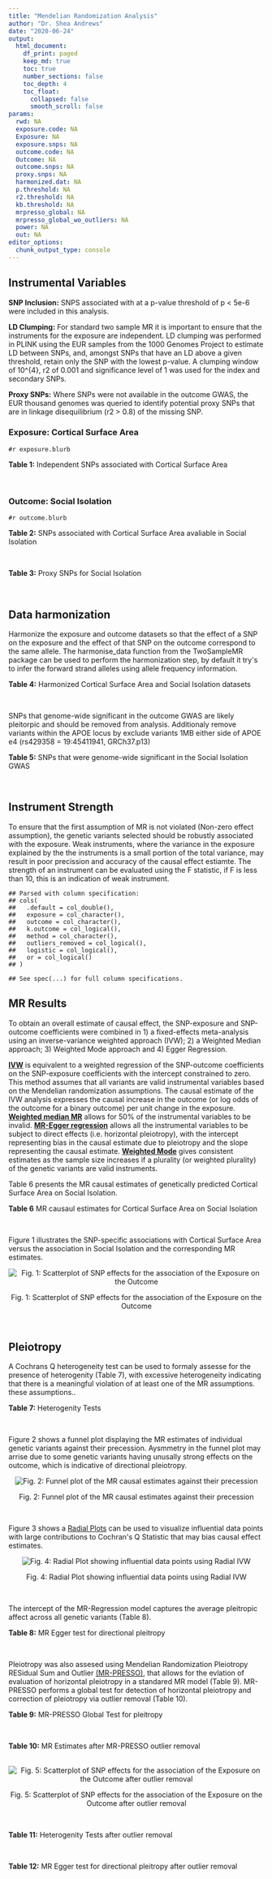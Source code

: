 ```yaml
---
title: "Mendelian Randomization Analysis"
author: "Dr. Shea Andrews"
date: "2020-06-24"
output:
  html_document:
    df_print: paged
    keep_md: true
    toc: true
    number_sections: false
    toc_depth: 4
    toc_float:
      collapsed: false
      smooth_scroll: false
params:
  rwd: NA
  exposure.code: NA
  Exposure: NA
  exposure.snps: NA
  outcome.code: NA
  Outcome: NA
  outcome.snps: NA
  proxy.snps: NA
  harmonized.dat: NA
  p.threshold: NA
  r2.threshold: NA
  kb.threshold: NA
  mrpresso_global: NA
  mrpresso_global_wo_outliers: NA
  power: NA
  out: NA
editor_options:
  chunk_output_type: console
---
```







## Instrumental Variables
**SNP Inclusion:** SNPS associated with at a p-value threshold of p < 5e-6 were included in this analysis.
<br>

**LD Clumping:** For standard two sample MR it is important to ensure that the instruments for the exposure are independent. LD clumping was performed in PLINK using the EUR samples from the 1000 Genomes Project to estimate LD between SNPs, and, amongst SNPs that have an LD above a given threshold, retain only the SNP with the lowest p-value. A clumping window of 10^{4}, r2 of 0.001 and significance level of 1 was used for the index and secondary SNPs.
<br>

**Proxy SNPs:** Where SNPs were not available in the outcome GWAS, the EUR thousand genomes was queried to identify potential proxy SNPs that are in linkage disequilibrium (r2 > 0.8) of the missing SNP.
<br>

### Exposure: Cortical Surface Area
`#r exposure.blurb`
<br>

**Table 1:** Independent SNPs associated with Cortical Surface Area
<div data-pagedtable="false">
  <script data-pagedtable-source type="application/json">
{"columns":[{"label":["SNP"],"name":[1],"type":["chr"],"align":["left"]},{"label":["CHROM"],"name":[2],"type":["dbl"],"align":["right"]},{"label":["POS"],"name":[3],"type":["dbl"],"align":["right"]},{"label":["REF"],"name":[4],"type":["chr"],"align":["left"]},{"label":["ALT"],"name":[5],"type":["chr"],"align":["left"]},{"label":["AF"],"name":[6],"type":["dbl"],"align":["right"]},{"label":["BETA"],"name":[7],"type":["dbl"],"align":["right"]},{"label":["SE"],"name":[8],"type":["dbl"],"align":["right"]},{"label":["Z"],"name":[9],"type":["dbl"],"align":["right"]},{"label":["P"],"name":[10],"type":["dbl"],"align":["right"]},{"label":["N"],"name":[11],"type":["dbl"],"align":["right"]},{"label":["TRAIT"],"name":[12],"type":["chr"],"align":["left"]}],"data":[{"1":"rs2490556","2":"1","3":"2021284","4":"T","5":"A","6":"0.3155","7":"583.9623","8":"122.1531","9":"4.780577","10":"1.748e-06","11":"32068","12":"Cortical_Surface_Area"},{"1":"rs4846200","2":"1","3":"9752648","4":"C","5":"T","6":"0.4191","7":"628.7473","8":"124.9738","9":"5.031033","10":"4.878e-07","11":"32068","12":"Cortical_Surface_Area"},{"1":"rs499688","2":"1","3":"61396649","4":"T","5":"C","6":"0.3482","7":"-583.8940","8":"123.5536","9":"-4.725840","10":"2.292e-06","11":"31582","12":"Cortical_Surface_Area"},{"1":"rs6673449","2":"1","3":"160043698","4":"A","5":"G","6":"0.5681","7":"-552.9050","8":"110.5323","9":"-5.002200","10":"5.668e-07","11":"32176","12":"Cortical_Surface_Area"},{"1":"rs12137969","2":"1","3":"242289357","4":"G","5":"A","6":"0.2412","7":"-585.5512","8":"128.0273","9":"-4.573643","10":"4.793e-06","11":"32176","12":"Cortical_Surface_Area"},{"1":"rs10927043","2":"1","3":"243762208","4":"C","5":"T","6":"0.1826","7":"719.0735","8":"141.2684","9":"5.090123","10":"3.578e-07","11":"32176","12":"Cortical_Surface_Area"},{"1":"rs57415181","2":"2","3":"48707841","4":"G","5":"C","6":"0.1447","7":"-834.6022","8":"159.4070","9":"-5.235668","10":"1.644e-07","11":"32176","12":"Cortical_Surface_Area"},{"1":"rs10496091","2":"2","3":"61482261","4":"G","5":"A","6":"0.2777","7":"-642.6331","8":"121.0228","9":"-5.310017","10":"1.096e-07","11":"32176","12":"Cortical_Surface_Area"},{"1":"rs12630663","2":"3","3":"28007315","4":"T","5":"C","6":"0.4117","7":"632.8110","8":"111.2125","9":"5.690110","10":"1.270e-08","11":"32176","12":"Cortical_Surface_Area"},{"1":"rs34464850","2":"3","3":"141721762","4":"G","5":"C","6":"0.1534","7":"1233.1854","8":"152.7201","9":"8.074807","10":"6.758e-16","11":"31984","12":"Cortical_Surface_Area"},{"1":"rs11938781","2":"4","3":"17924734","4":"T","5":"C","6":"0.1648","7":"-719.1710","8":"150.5519","9":"-4.776900","10":"1.780e-06","11":"32176","12":"Cortical_Surface_Area"},{"1":"rs10029872","2":"4","3":"40350763","4":"T","5":"C","6":"0.5251","7":"508.7590","8":"109.6122","9":"4.641440","10":"3.460e-06","11":"32176","12":"Cortical_Surface_Area"},{"1":"rs2301718","2":"4","3":"106009763","4":"G","5":"A","6":"0.2269","7":"737.2212","8":"132.3556","9":"5.570004","10":"2.547e-08","11":"32176","12":"Cortical_Surface_Area"},{"1":"rs386424","2":"5","3":"81092787","4":"T","5":"G","6":"0.3008","7":"656.5430","8":"120.0422","9":"5.469270","10":"4.519e-08","11":"32176","12":"Cortical_Surface_Area"},{"1":"rs7715167","2":"5","3":"170778824","4":"T","5":"C","6":"0.6143","7":"662.7540","8":"119.1375","9":"5.562930","10":"2.653e-08","11":"32068","12":"Cortical_Surface_Area"},{"1":"rs2802295","2":"6","3":"108926496","4":"A","5":"G","6":"0.6207","7":"714.5850","8":"112.9897","9":"6.324340","10":"2.543e-10","11":"32176","12":"Cortical_Surface_Area"},{"1":"rs11759026","2":"6","3":"126792095","4":"A","5":"G","6":"0.2376","7":"1301.5200","8":"134.6156","9":"9.668420","10":"4.106e-22","11":"31907","12":"Cortical_Surface_Area"},{"1":"rs139849708","2":"6","3":"127369230","4":"T","5":"C","6":"0.0297","7":"-2237.8300","8":"422.1224","9":"-5.301370","10":"1.149e-07","11":"22951","12":"Cortical_Surface_Area"},{"1":"rs6463758","2":"7","3":"8117636","4":"A","5":"G","6":"0.5382","7":"560.9860","8":"112.3815","9":"4.991800","10":"5.982e-07","11":"32176","12":"Cortical_Surface_Area"},{"1":"rs149352678","2":"7","3":"54920906","4":"C","5":"T","6":"0.0991","7":"967.7266","8":"191.5244","9":"5.052759","10":"4.355e-07","11":"32176","12":"Cortical_Surface_Area"},{"1":"rs42035","2":"7","3":"92239531","4":"A","5":"G","6":"0.2454","7":"-610.3230","8":"127.8222","9":"-4.774780","10":"1.799e-06","11":"32176","12":"Cortical_Surface_Area"},{"1":"rs41563","2":"7","3":"104852654","4":"G","5":"A","6":"0.3385","7":"586.6639","8":"116.3776","9":"5.041038","10":"4.630e-07","11":"32176","12":"Cortical_Surface_Area"},{"1":"rs10251751","2":"7","3":"156021770","4":"C","5":"T","6":"0.6639","7":"538.0782","8":"116.0343","9":"4.637234","10":"3.531e-06","11":"32176","12":"Cortical_Surface_Area"},{"1":"rs76650567","2":"8","3":"78242034","4":"C","5":"T","6":"0.0870","7":"-902.8657","8":"194.8981","9":"-4.632501","10":"3.613e-06","11":"32176","12":"Cortical_Surface_Area"},{"1":"rs66702753","2":"9","3":"103010947","4":"A","5":"C","6":"0.2493","7":"-593.2390","8":"128.8921","9":"-4.602600","10":"4.172e-06","11":"32176","12":"Cortical_Surface_Area"},{"1":"rs10817864","2":"9","3":"118968579","4":"C","5":"T","6":"0.5739","7":"531.0956","8":"111.2505","9":"4.773872","10":"1.807e-06","11":"32176","12":"Cortical_Surface_Area"},{"1":"rs12357321","2":"10","3":"21790476","4":"G","5":"A","6":"0.3206","7":"-698.7452","8":"119.6461","9":"-5.840100","10":"5.217e-09","11":"32176","12":"Cortical_Surface_Area"},{"1":"rs1628768","2":"10","3":"105012994","4":"T","5":"C","6":"0.2386","7":"972.9780","8":"132.0048","9":"7.370780","10":"1.696e-13","11":"32176","12":"Cortical_Surface_Area"},{"1":"rs17543864","2":"11","3":"92556100","4":"G","5":"A","6":"0.3264","7":"-623.9150","8":"116.9886","9":"-5.333126","10":"9.654e-08","11":"32176","12":"Cortical_Surface_Area"},{"1":"rs3217901","2":"12","3":"4405389","4":"A","5":"G","6":"0.4221","7":"593.5960","8":"114.7165","9":"5.174460","10":"2.286e-07","11":"32176","12":"Cortical_Surface_Area"},{"1":"rs2066827","2":"12","3":"12871099","4":"T","5":"G","6":"0.2333","7":"-862.4130","8":"159.9581","9":"-5.391500","10":"6.987e-08","11":"24138","12":"Cortical_Surface_Area"},{"1":"rs7975351","2":"12","3":"53902190","4":"G","5":"A","6":"0.4740","7":"611.0487","8":"113.5536","9":"5.381148","10":"7.401e-08","11":"31319","12":"Cortical_Surface_Area"},{"1":"rs10876864","2":"12","3":"56401085","4":"G","5":"A","6":"0.5774","7":"-628.5901","8":"112.6859","9":"-5.578250","10":"2.430e-08","11":"31319","12":"Cortical_Surface_Area"},{"1":"rs10878349","2":"12","3":"66327632","4":"A","5":"G","6":"0.5100","7":"-1039.9900","8":"110.4866","9":"-9.412850","10":"4.829e-21","11":"32176","12":"Cortical_Surface_Area"},{"1":"rs35227403","2":"12","3":"68216239","4":"T","5":"A","6":"0.0588","7":"-1271.7821","8":"253.6458","9":"-5.014008","10":"5.331e-07","11":"32176","12":"Cortical_Surface_Area"},{"1":"rs111855983","2":"12","3":"80052550","4":"T","5":"C","6":"0.1319","7":"-818.6420","8":"177.5492","9":"-4.610790","10":"4.011e-06","11":"28185","12":"Cortical_Surface_Area"},{"1":"rs2195243","2":"12","3":"102922986","4":"G","5":"C","6":"0.2196","7":"-769.2254","8":"142.2462","9":"-5.407704","10":"6.384e-08","11":"29708","12":"Cortical_Surface_Area"},{"1":"rs34011931","2":"13","3":"111077516","4":"A","5":"G","6":"0.3280","7":"538.2090","8":"117.7182","9":"4.572010","10":"4.831e-06","11":"32176","12":"Cortical_Surface_Area"},{"1":"rs6572878","2":"14","3":"23435333","4":"T","5":"C","6":"0.3997","7":"-574.9920","8":"113.9565","9":"-5.045710","10":"4.518e-07","11":"31790","12":"Cortical_Surface_Area"},{"1":"rs76801057","2":"14","3":"99728448","4":"C","5":"T","6":"0.0263","7":"2036.7834","8":"429.5486","9":"4.741683","10":"2.119e-06","11":"23846","12":"Cortical_Surface_Area"},{"1":"rs4265798","2":"16","3":"70636616","4":"T","5":"A","6":"0.9332","7":"-1221.0588","8":"263.6357","9":"-4.631614","10":"3.628e-06","11":"30025","12":"Cortical_Surface_Area"},{"1":"rs7207463","2":"17","3":"16004259","4":"A","5":"G","6":"0.5620","7":"-519.7640","8":"110.5676","9":"-4.700870","10":"2.591e-06","11":"32176","12":"Cortical_Surface_Area"},{"1":"rs6505216","2":"17","3":"29206421","4":"G","5":"T","6":"0.2375","7":"652.8106","8":"142.8638","9":"4.569461","10":"4.890e-06","11":"31430","12":"Cortical_Surface_Area"},{"1":"rs79600142","2":"17","3":"43897722","4":"T","5":"C","6":"0.2198","7":"-1696.8300","8":"143.2730","9":"-11.843300","10":"2.331e-32","11":"29435","12":"Cortical_Surface_Area"},{"1":"rs12452834","2":"17","3":"47111739","4":"C","5":"T","6":"0.3329","7":"-626.4308","8":"123.5899","9":"-5.068625","10":"4.007e-07","11":"30867","12":"Cortical_Surface_Area"},{"1":"rs1791513","2":"18","3":"22135429","4":"A","5":"G","6":"0.5263","7":"-502.3000","8":"109.5062","9":"-4.586950","10":"4.498e-06","11":"32176","12":"Cortical_Surface_Area"},{"1":"rs743038","2":"22","3":"50884075","4":"C","5":"T","6":"0.5560","7":"-532.1045","8":"115.3983","9":"-4.611025","10":"4.007e-06","11":"31216","12":"Cortical_Surface_Area"}],"options":{"columns":{"min":{},"max":[10]},"rows":{"min":[10],"max":[10]},"pages":{}}}
  </script>
</div>
<br>

### Outcome: Social Isolation
`#r outcome.blurb`
<br>

**Table 2:** SNPs associated with Cortical Surface Area avaliable in Social Isolation
<div data-pagedtable="false">
  <script data-pagedtable-source type="application/json">
{"columns":[{"label":["SNP"],"name":[1],"type":["chr"],"align":["left"]},{"label":["CHROM"],"name":[2],"type":["dbl"],"align":["right"]},{"label":["POS"],"name":[3],"type":["dbl"],"align":["right"]},{"label":["REF"],"name":[4],"type":["chr"],"align":["left"]},{"label":["ALT"],"name":[5],"type":["chr"],"align":["left"]},{"label":["AF"],"name":[6],"type":["dbl"],"align":["right"]},{"label":["BETA"],"name":[7],"type":["dbl"],"align":["right"]},{"label":["SE"],"name":[8],"type":["dbl"],"align":["right"]},{"label":["Z"],"name":[9],"type":["dbl"],"align":["right"]},{"label":["P"],"name":[10],"type":["dbl"],"align":["right"]},{"label":["N"],"name":[11],"type":["dbl"],"align":["right"]},{"label":["TRAIT"],"name":[12],"type":["chr"],"align":["left"]}],"data":[{"1":"rs2490556","2":"1","3":"2021284","4":"T","5":"A","6":"0.301369","7":"0.00221362","8":"0.00223217","9":"0.9916910","10":"0.32134848","11":"452302","12":"Social_Isolation"},{"1":"rs4846200","2":"1","3":"9752648","4":"C","5":"T","6":"0.418125","7":"-0.00024479","8":"0.00207650","9":"-0.1178840","10":"0.90615981","11":"452302","12":"Social_Isolation"},{"1":"rs499688","2":"1","3":"61396649","4":"T","5":"C","6":"0.343153","7":"-0.00018702","8":"0.00215737","9":"-0.0866876","10":"0.93091986","11":"452302","12":"Social_Isolation"},{"1":"rs6673449","2":"1","3":"160043698","4":"A","5":"G","6":"0.569500","7":"0.00390821","8":"0.00206855","9":"1.8893400","10":"0.05884596","11":"452302","12":"Social_Isolation"},{"1":"rs12137969","2":"1","3":"242289357","4":"G","5":"A","6":"0.230666","7":"0.00161348","8":"0.00243137","9":"0.6636100","10":"0.50693970","11":"452302","12":"Social_Isolation"},{"1":"rs10927043","2":"1","3":"243762208","4":"C","5":"T","6":"0.183127","7":"-0.01114540","8":"0.00264818","9":"-4.2087100","10":"0.00002568","11":"452302","12":"Social_Isolation"},{"1":"rs57415181","2":"2","3":"48707841","4":"G","5":"C","6":"0.150108","7":"-0.00330177","8":"0.00286759","9":"-1.1514100","10":"0.24956319","11":"452302","12":"Social_Isolation"},{"1":"rs10496091","2":"2","3":"61482261","4":"G","5":"A","6":"0.281745","7":"0.00280895","8":"0.00227684","9":"1.2337000","10":"0.21731381","11":"452302","12":"Social_Isolation"},{"1":"rs12630663","2":"3","3":"28007315","4":"T","5":"C","6":"0.413107","7":"0.00075741","8":"0.00208013","9":"0.3641180","10":"0.71577025","11":"452302","12":"Social_Isolation"},{"1":"rs34464850","2":"3","3":"141721762","4":"G","5":"C","6":"0.151134","7":"-0.00206525","8":"0.00285956","9":"-0.7222250","10":"0.47015634","11":"452302","12":"Social_Isolation"},{"1":"rs11938781","2":"4","3":"17924734","4":"T","5":"C","6":"0.163473","7":"0.00376502","8":"0.00276973","9":"1.3593500","10":"0.17403730","11":"452302","12":"Social_Isolation"},{"1":"rs10029872","2":"4","3":"40350763","4":"T","5":"C","6":"0.516707","7":"-0.00432246","8":"0.00204962","9":"-2.1089100","10":"0.03495216","11":"452302","12":"Social_Isolation"},{"1":"rs2301718","2":"4","3":"106009763","4":"G","5":"A","6":"0.210320","7":"0.00404480","8":"0.00251324","9":"1.6094000","10":"0.10752976","11":"452302","12":"Social_Isolation"},{"1":"rs386424","2":"5","3":"81092787","4":"T","5":"G","6":"0.287580","7":"0.00107816","8":"0.00226284","9":"0.4764620","10":"0.63374520","11":"452302","12":"Social_Isolation"},{"1":"rs7715167","2":"5","3":"170778824","4":"T","5":"C","6":"0.610430","7":"-0.00375893","8":"0.00210034","9":"-1.7896800","10":"0.07350559","11":"452302","12":"Social_Isolation"},{"1":"rs2802295","2":"6","3":"108926496","4":"A","5":"G","6":"0.627093","7":"0.00079744","8":"0.00211804","9":"0.3765010","10":"0.70654428","11":"452302","12":"Social_Isolation"},{"1":"rs11759026","2":"6","3":"126792095","4":"A","5":"G","6":"0.227214","7":"-0.00268333","8":"0.00244429","9":"-1.0977900","10":"0.27229410","11":"452302","12":"Social_Isolation"},{"1":"rs139849708","2":"6","3":"127369230","4":"T","5":"C","6":"0.029316","7":"-0.00606797","8":"0.00607168","9":"-0.9993890","10":"0.31760635","11":"452302","12":"Social_Isolation"},{"1":"rs6463758","2":"7","3":"8117636","4":"A","5":"G","6":"0.555236","7":"-0.00074486","8":"0.00206109","9":"-0.3613910","10":"0.71780711","11":"452302","12":"Social_Isolation"},{"1":"rs149352678","2":"7","3":"54920906","4":"C","5":"T","6":"0.093733","7":"-0.01380590","8":"0.00351420","9":"-3.9286100","10":"0.00008544","11":"452302","12":"Social_Isolation"},{"1":"rs42035","2":"7","3":"92239531","4":"A","5":"G","6":"0.244536","7":"0.00254228","8":"0.00238299","9":"1.0668500","10":"0.28604166","11":"452302","12":"Social_Isolation"},{"1":"rs41563","2":"7","3":"104852654","4":"G","5":"A","6":"0.349941","7":"0.00273243","8":"0.00214747","9":"1.2724000","10":"0.20323179","11":"452302","12":"Social_Isolation"},{"1":"rs10251751","2":"7","3":"156021770","4":"C","5":"T","6":"0.667314","7":"0.00126975","8":"0.00217379","9":"0.5841160","10":"0.55914251","11":"452302","12":"Social_Isolation"},{"1":"rs76650567","2":"8","3":"78242034","4":"C","5":"T","6":"0.080759","7":"-0.00086932","8":"0.00375915","9":"-0.2312530","10":"0.81711796","11":"452302","12":"Social_Isolation"},{"1":"rs66702753","2":"9","3":"103010947","4":"A","5":"C","6":"0.256874","7":"-0.00077664","8":"0.00234428","9":"-0.3312930","10":"0.74042339","11":"452302","12":"Social_Isolation"},{"1":"rs10817864","2":"9","3":"118968579","4":"C","5":"T","6":"0.580876","7":"0.00116890","8":"0.00207581","9":"0.5631070","10":"0.57336228","11":"452302","12":"Social_Isolation"},{"1":"rs12357321","2":"10","3":"21790476","4":"G","5":"A","6":"0.312244","7":"-0.00095456","8":"0.00221022","9":"-0.4318840","10":"0.66582594","11":"452302","12":"Social_Isolation"},{"1":"rs1628768","2":"10","3":"105012994","4":"T","5":"C","6":"0.234923","7":"-0.00236899","8":"0.00241593","9":"-0.9805710","10":"0.32680451","11":"452302","12":"Social_Isolation"},{"1":"rs17543864","2":"11","3":"92556100","4":"G","5":"A","6":"0.323407","7":"-0.00092850","8":"0.00218959","9":"-0.4240520","10":"0.67152758","11":"452302","12":"Social_Isolation"},{"1":"rs3217901","2":"12","3":"4405389","4":"A","5":"G","6":"0.432251","7":"-0.00261720","8":"0.00206754","9":"-1.2658500","10":"0.20556659","11":"452302","12":"Social_Isolation"},{"1":"rs2066827","2":"12","3":"12871099","4":"T","5":"G","6":"0.231952","7":"0.00264760","8":"0.00242665","9":"1.0910500","10":"0.27525053","11":"452302","12":"Social_Isolation"},{"1":"rs7975351","2":"12","3":"53902190","4":"G","5":"A","6":"0.476672","7":"0.00018530","8":"0.00205071","9":"0.0903588","10":"0.92800208","11":"452302","12":"Social_Isolation"},{"1":"rs10876864","2":"12","3":"56401085","4":"G","5":"A","6":"0.574327","7":"0.00585500","8":"0.00207149","9":"2.8264700","10":"0.00470642","11":"452302","12":"Social_Isolation"},{"1":"rs10878349","2":"12","3":"66327632","4":"A","5":"G","6":"0.510477","7":"0.00518373","8":"0.00204892","9":"2.5299800","10":"0.01140702","11":"452302","12":"Social_Isolation"},{"1":"rs35227403","2":"12","3":"68216239","4":"T","5":"A","6":"0.060176","7":"0.01036810","8":"0.00430691","9":"2.4073100","10":"0.01607057","11":"452302","12":"Social_Isolation"},{"1":"rs111855983","2":"12","3":"80052550","4":"T","5":"C","6":"0.128978","7":"-0.00562728","8":"0.00305582","9":"-1.8415000","10":"0.06554880","11":"452302","12":"Social_Isolation"},{"1":"rs2195243","2":"12","3":"102922986","4":"G","5":"C","6":"0.222476","7":"0.00153068","8":"0.00246265","9":"0.6215580","10":"0.53423253","11":"452302","12":"Social_Isolation"},{"1":"rs34011931","2":"13","3":"111077516","4":"A","5":"G","6":"0.326978","7":"-0.00092711","8":"0.00218337","9":"-0.4246230","10":"0.67111182","11":"452302","12":"Social_Isolation"},{"1":"rs6572878","2":"NA","3":"NA","4":"NA","5":"NA","6":"NA","7":"NA","8":"NA","9":"NA","10":"NA","11":"NA","12":"NA"},{"1":"rs76801057","2":"14","3":"99728448","4":"C","5":"T","6":"0.027996","7":"-0.00142893","8":"0.00620895","9":"-0.2301410","10":"0.81798230","11":"452302","12":"Social_Isolation"},{"1":"rs4265798","2":"16","3":"70636616","4":"T","5":"A","6":"0.936798","7":"-0.00467488","8":"0.00420931","9":"-1.1106100","10":"0.26673830","11":"452302","12":"Social_Isolation"},{"1":"rs7207463","2":"17","3":"16004259","4":"A","5":"G","6":"0.559545","7":"0.00020492","8":"0.00206316","9":"0.0993237","10":"0.92088124","11":"452302","12":"Social_Isolation"},{"1":"rs6505216","2":"NA","3":"NA","4":"NA","5":"NA","6":"NA","7":"NA","8":"NA","9":"NA","10":"NA","11":"NA","12":"NA"},{"1":"rs79600142","2":"17","3":"43897722","4":"T","5":"C","6":"0.224501","7":"0.01041410","8":"0.00245471","9":"4.2424900","10":"0.00002211","11":"452302","12":"Social_Isolation"},{"1":"rs12452834","2":"NA","3":"NA","4":"NA","5":"NA","6":"NA","7":"NA","8":"NA","9":"NA","10":"NA","11":"NA","12":"NA"},{"1":"rs1791513","2":"18","3":"22135429","4":"A","5":"G","6":"0.530941","7":"-0.00005353","8":"0.00205241","9":"-0.0260822","10":"0.97919178","11":"452302","12":"Social_Isolation"},{"1":"rs743038","2":"22","3":"50884075","4":"C","5":"T","6":"0.555755","7":"0.00110638","8":"0.00206133","9":"0.5367310","10":"0.59145311","11":"452302","12":"Social_Isolation"}],"options":{"columns":{"min":{},"max":[10]},"rows":{"min":[10],"max":[10]},"pages":{}}}
  </script>
</div>
<br>

**Table 3:** Proxy SNPs for Social Isolation
<div data-pagedtable="false">
  <script data-pagedtable-source type="application/json">
{"columns":[{"label":["target_snp"],"name":[1],"type":["chr"],"align":["left"]},{"label":["proxy_snp"],"name":[2],"type":["chr"],"align":["left"]},{"label":["ld.r2"],"name":[3],"type":["dbl"],"align":["right"]},{"label":["Dprime"],"name":[4],"type":["dbl"],"align":["right"]},{"label":["PHASE"],"name":[5],"type":["chr"],"align":["left"]},{"label":["X12"],"name":[6],"type":["lgl"],"align":["right"]},{"label":["CHROM"],"name":[7],"type":["dbl"],"align":["right"]},{"label":["POS"],"name":[8],"type":["dbl"],"align":["right"]},{"label":["REF.proxy"],"name":[9],"type":["lgl"],"align":["right"]},{"label":["ALT.proxy"],"name":[10],"type":["chr"],"align":["left"]},{"label":["AF"],"name":[11],"type":["dbl"],"align":["right"]},{"label":["BETA"],"name":[12],"type":["dbl"],"align":["right"]},{"label":["SE"],"name":[13],"type":["dbl"],"align":["right"]},{"label":["Z"],"name":[14],"type":["dbl"],"align":["right"]},{"label":["P"],"name":[15],"type":["dbl"],"align":["right"]},{"label":["N"],"name":[16],"type":["dbl"],"align":["right"]},{"label":["TRAIT"],"name":[17],"type":["chr"],"align":["left"]},{"label":["ref"],"name":[18],"type":["chr"],"align":["left"]},{"label":["ref.proxy"],"name":[19],"type":["chr"],"align":["left"]},{"label":["alt"],"name":[20],"type":["lgl"],"align":["right"]},{"label":["alt.proxy"],"name":[21],"type":["lgl"],"align":["right"]},{"label":["ALT"],"name":[22],"type":["chr"],"align":["left"]},{"label":["REF"],"name":[23],"type":["lgl"],"align":["right"]},{"label":["proxy.outcome"],"name":[24],"type":["lgl"],"align":["right"]}],"data":[{"1":"rs6572878","2":"rs10146424","3":"0.987642","4":"1","5":"CG/TT","6":"NA","7":"14","8":"23438980","9":"TRUE","10":"G","11":"0.3997","12":"0.00224398","13":"0.00209098","14":"1.07317","15":"0.2831936","16":"452302","17":"Social_Isolation","18":"C","19":"G","20":"TRUE","21":"TRUE","22":"C","23":"TRUE","24":"TRUE"},{"1":"rs6505216","2":"NA","3":"NA","4":"NA","5":"NA","6":"NA","7":"NA","8":"NA","9":"NA","10":"NA","11":"NA","12":"NA","13":"NA","14":"NA","15":"NA","16":"NA","17":"NA","18":"NA","19":"NA","20":"NA","21":"NA","22":"NA","23":"NA","24":"NA"},{"1":"rs12452834","2":"NA","3":"NA","4":"NA","5":"NA","6":"NA","7":"NA","8":"NA","9":"NA","10":"NA","11":"NA","12":"NA","13":"NA","14":"NA","15":"NA","16":"NA","17":"NA","18":"NA","19":"NA","20":"NA","21":"NA","22":"NA","23":"NA","24":"NA"}],"options":{"columns":{"min":{},"max":[10]},"rows":{"min":[10],"max":[10]},"pages":{}}}
  </script>
</div>
<br>

## Data harmonization
Harmonize the exposure and outcome datasets so that the effect of a SNP on the exposure and the effect of that SNP on the outcome correspond to the same allele. The harmonise_data function from the TwoSampleMR package can be used to perform the harmonization step, by default it try's to infer the forward strand alleles using allele frequency information.
<br>

**Table 4:** Harmonized Cortical Surface Area and Social Isolation datasets
<div data-pagedtable="false">
  <script data-pagedtable-source type="application/json">
{"columns":[{"label":["SNP"],"name":[1],"type":["chr"],"align":["left"]},{"label":["effect_allele.exposure"],"name":[2],"type":["chr"],"align":["left"]},{"label":["other_allele.exposure"],"name":[3],"type":["chr"],"align":["left"]},{"label":["effect_allele.outcome"],"name":[4],"type":["chr"],"align":["left"]},{"label":["other_allele.outcome"],"name":[5],"type":["chr"],"align":["left"]},{"label":["beta.exposure"],"name":[6],"type":["dbl"],"align":["right"]},{"label":["beta.outcome"],"name":[7],"type":["dbl"],"align":["right"]},{"label":["eaf.exposure"],"name":[8],"type":["dbl"],"align":["right"]},{"label":["eaf.outcome"],"name":[9],"type":["dbl"],"align":["right"]},{"label":["remove"],"name":[10],"type":["lgl"],"align":["right"]},{"label":["palindromic"],"name":[11],"type":["lgl"],"align":["right"]},{"label":["ambiguous"],"name":[12],"type":["lgl"],"align":["right"]},{"label":["id.outcome"],"name":[13],"type":["chr"],"align":["left"]},{"label":["chr.outcome"],"name":[14],"type":["dbl"],"align":["right"]},{"label":["pos.outcome"],"name":[15],"type":["dbl"],"align":["right"]},{"label":["se.outcome"],"name":[16],"type":["dbl"],"align":["right"]},{"label":["z.outcome"],"name":[17],"type":["dbl"],"align":["right"]},{"label":["pval.outcome"],"name":[18],"type":["dbl"],"align":["right"]},{"label":["samplesize.outcome"],"name":[19],"type":["dbl"],"align":["right"]},{"label":["outcome"],"name":[20],"type":["chr"],"align":["left"]},{"label":["mr_keep.outcome"],"name":[21],"type":["lgl"],"align":["right"]},{"label":["pval_origin.outcome"],"name":[22],"type":["chr"],"align":["left"]},{"label":["proxy.outcome"],"name":[23],"type":["lgl"],"align":["right"]},{"label":["target_snp.outcome"],"name":[24],"type":["chr"],"align":["left"]},{"label":["proxy_snp.outcome"],"name":[25],"type":["chr"],"align":["left"]},{"label":["target_a1.outcome"],"name":[26],"type":["chr"],"align":["left"]},{"label":["target_a2.outcome"],"name":[27],"type":["lgl"],"align":["right"]},{"label":["proxy_a1.outcome"],"name":[28],"type":["chr"],"align":["left"]},{"label":["proxy_a2.outcome"],"name":[29],"type":["lgl"],"align":["right"]},{"label":["chr.exposure"],"name":[30],"type":["dbl"],"align":["right"]},{"label":["pos.exposure"],"name":[31],"type":["dbl"],"align":["right"]},{"label":["se.exposure"],"name":[32],"type":["dbl"],"align":["right"]},{"label":["z.exposure"],"name":[33],"type":["dbl"],"align":["right"]},{"label":["pval.exposure"],"name":[34],"type":["dbl"],"align":["right"]},{"label":["samplesize.exposure"],"name":[35],"type":["dbl"],"align":["right"]},{"label":["exposure"],"name":[36],"type":["chr"],"align":["left"]},{"label":["mr_keep.exposure"],"name":[37],"type":["lgl"],"align":["right"]},{"label":["pval_origin.exposure"],"name":[38],"type":["chr"],"align":["left"]},{"label":["id.exposure"],"name":[39],"type":["chr"],"align":["left"]},{"label":["action"],"name":[40],"type":["dbl"],"align":["right"]},{"label":["mr_keep"],"name":[41],"type":["lgl"],"align":["right"]},{"label":["pleitropy_keep"],"name":[42],"type":["lgl"],"align":["right"]},{"label":["pt"],"name":[43],"type":["dbl"],"align":["right"]},{"label":["mrpresso_RSSobs"],"name":[44],"type":["dbl"],"align":["right"]},{"label":["mrpresso_pval"],"name":[45],"type":["chr"],"align":["left"]},{"label":["mrpresso_keep"],"name":[46],"type":["lgl"],"align":["right"]}],"data":[{"1":"rs10029872","2":"C","3":"T","4":"C","5":"T","6":"508.7590","7":"-0.00432246","8":"0.5251","9":"0.516707","10":"FALSE","11":"FALSE","12":"FALSE","13":"T86GeV","14":"4","15":"40350763","16":"0.00204962","17":"-2.1089100","18":"0.03495216","19":"452302","20":"Day2018sociso","21":"TRUE","22":"reported","23":"NA","24":"NA","25":"NA","26":"NA","27":"NA","28":"NA","29":"NA","30":"4","31":"40350763","32":"109.6122","33":"4.641440","34":"3.460e-06","35":"32176","36":"Grasby2020surfarea","37":"TRUE","38":"reported","39":"qSwAtR","40":"2","41":"TRUE","42":"TRUE","43":"5e-06","44":"1.059581e-05","45":"1","46":"TRUE"},{"1":"rs10251751","2":"T","3":"C","4":"T","5":"C","6":"538.0782","7":"0.00126975","8":"0.6639","9":"0.667314","10":"FALSE","11":"FALSE","12":"FALSE","13":"T86GeV","14":"7","15":"156021770","16":"0.00217379","17":"0.5841160","18":"0.55914251","19":"452302","20":"Day2018sociso","21":"TRUE","22":"reported","23":"NA","24":"NA","25":"NA","26":"NA","27":"NA","28":"NA","29":"NA","30":"7","31":"156021770","32":"116.0343","33":"4.637234","34":"3.531e-06","35":"32176","36":"Grasby2020surfarea","37":"TRUE","38":"reported","39":"qSwAtR","40":"2","41":"TRUE","42":"TRUE","43":"5e-06","44":"6.139658e-06","45":"1","46":"TRUE"},{"1":"rs10496091","2":"A","3":"G","4":"A","5":"G","6":"-642.6331","7":"0.00280895","8":"0.2777","9":"0.281745","10":"FALSE","11":"FALSE","12":"FALSE","13":"T86GeV","14":"2","15":"61482261","16":"0.00227684","17":"1.2337000","18":"0.21731381","19":"452302","20":"Day2018sociso","21":"TRUE","22":"reported","23":"NA","24":"NA","25":"NA","26":"NA","27":"NA","28":"NA","29":"NA","30":"2","31":"61482261","32":"121.0228","33":"-5.310017","34":"1.096e-07","35":"32176","36":"Grasby2020surfarea","37":"TRUE","38":"reported","39":"qSwAtR","40":"2","41":"TRUE","42":"TRUE","43":"5e-06","44":"2.046065e-06","45":"1","46":"TRUE"},{"1":"rs10817864","2":"T","3":"C","4":"T","5":"C","6":"531.0956","7":"0.00116890","8":"0.5739","9":"0.580876","10":"FALSE","11":"FALSE","12":"FALSE","13":"T86GeV","14":"9","15":"118968579","16":"0.00207581","17":"0.5631070","18":"0.57336228","19":"452302","20":"Day2018sociso","21":"TRUE","22":"reported","23":"NA","24":"NA","25":"NA","26":"NA","27":"NA","28":"NA","29":"NA","30":"9","31":"118968579","32":"111.2505","33":"4.773872","34":"1.807e-06","35":"32176","36":"Grasby2020surfarea","37":"TRUE","38":"reported","39":"qSwAtR","40":"2","41":"TRUE","42":"TRUE","43":"5e-06","44":"5.580690e-06","45":"1","46":"TRUE"},{"1":"rs10876864","2":"A","3":"G","4":"A","5":"G","6":"-628.5901","7":"0.00585500","8":"0.5774","9":"0.574327","10":"FALSE","11":"FALSE","12":"FALSE","13":"T86GeV","14":"12","15":"56401085","16":"0.00207149","17":"2.8264700","18":"0.00470642","19":"452302","20":"Day2018sociso","21":"TRUE","22":"reported","23":"NA","24":"NA","25":"NA","26":"NA","27":"NA","28":"NA","29":"NA","30":"12","31":"56401085","32":"112.6859","33":"-5.578250","34":"2.430e-08","35":"31319","36":"Grasby2020surfarea","37":"TRUE","38":"reported","39":"qSwAtR","40":"2","41":"TRUE","42":"TRUE","43":"5e-06","44":"2.092159e-05","45":"1","46":"TRUE"},{"1":"rs10878349","2":"G","3":"A","4":"G","5":"A","6":"-1039.9900","7":"0.00518373","8":"0.5100","9":"0.510477","10":"FALSE","11":"FALSE","12":"FALSE","13":"T86GeV","14":"12","15":"66327632","16":"0.00204892","17":"2.5299800","18":"0.01140702","19":"452302","20":"Day2018sociso","21":"TRUE","22":"reported","23":"NA","24":"NA","25":"NA","26":"NA","27":"NA","28":"NA","29":"NA","30":"12","31":"66327632","32":"110.4866","33":"-9.412850","34":"4.829e-21","35":"32176","36":"Grasby2020surfarea","37":"TRUE","38":"reported","39":"qSwAtR","40":"2","41":"TRUE","42":"TRUE","43":"5e-06","44":"9.521748e-06","45":"1","46":"TRUE"},{"1":"rs10927043","2":"T","3":"C","4":"T","5":"C","6":"719.0735","7":"-0.01114540","8":"0.1826","9":"0.183127","10":"FALSE","11":"FALSE","12":"FALSE","13":"T86GeV","14":"1","15":"243762208","16":"0.00264818","17":"-4.2087100","18":"0.00002568","19":"452302","20":"Day2018sociso","21":"TRUE","22":"reported","23":"NA","24":"NA","25":"NA","26":"NA","27":"NA","28":"NA","29":"NA","30":"1","31":"243762208","32":"141.2684","33":"5.090123","34":"3.578e-07","35":"32176","36":"Grasby2020surfarea","37":"TRUE","38":"reported","39":"qSwAtR","40":"2","41":"TRUE","42":"TRUE","43":"5e-06","44":"9.469884e-05","45":"<0.009","46":"FALSE"},{"1":"rs111855983","2":"C","3":"T","4":"C","5":"T","6":"-818.6420","7":"-0.00562728","8":"0.1319","9":"0.128978","10":"FALSE","11":"FALSE","12":"FALSE","13":"T86GeV","14":"12","15":"80052550","16":"0.00305582","17":"-1.8415000","18":"0.06554880","19":"452302","20":"Day2018sociso","21":"TRUE","22":"reported","23":"NA","24":"NA","25":"NA","26":"NA","27":"NA","28":"NA","29":"NA","30":"12","31":"80052550","32":"177.5492","33":"-4.610790","34":"4.011e-06","35":"28185","36":"Grasby2020surfarea","37":"TRUE","38":"reported","39":"qSwAtR","40":"2","41":"TRUE","42":"TRUE","43":"5e-06","44":"5.674143e-05","45":"0.693","46":"TRUE"},{"1":"rs11759026","2":"G","3":"A","4":"G","5":"A","6":"1301.5200","7":"-0.00268333","8":"0.2376","9":"0.227214","10":"FALSE","11":"FALSE","12":"FALSE","13":"T86GeV","14":"6","15":"126792095","16":"0.00244429","17":"-1.0977900","18":"0.27229410","19":"452302","20":"Day2018sociso","21":"TRUE","22":"reported","23":"NA","24":"NA","25":"NA","26":"NA","27":"NA","28":"NA","29":"NA","30":"6","31":"126792095","32":"134.6156","33":"9.668420","34":"4.106e-22","35":"31907","36":"Grasby2020surfarea","37":"TRUE","38":"reported","39":"qSwAtR","40":"2","41":"TRUE","42":"TRUE","43":"5e-06","44":"2.866916e-08","45":"1","46":"TRUE"},{"1":"rs11938781","2":"C","3":"T","4":"C","5":"T","6":"-719.1710","7":"0.00376502","8":"0.1648","9":"0.163473","10":"FALSE","11":"FALSE","12":"FALSE","13":"T86GeV","14":"4","15":"17924734","16":"0.00276973","17":"1.3593500","18":"0.17403730","19":"452302","20":"Day2018sociso","21":"TRUE","22":"reported","23":"NA","24":"NA","25":"NA","26":"NA","27":"NA","28":"NA","29":"NA","30":"4","31":"17924734","32":"150.5519","33":"-4.776900","34":"1.780e-06","35":"32176","36":"Grasby2020surfarea","37":"TRUE","38":"reported","39":"qSwAtR","40":"2","41":"TRUE","42":"TRUE","43":"5e-06","44":"4.960511e-06","45":"1","46":"TRUE"},{"1":"rs12137969","2":"A","3":"G","4":"A","5":"G","6":"-585.5512","7":"0.00161348","8":"0.2412","9":"0.230666","10":"FALSE","11":"FALSE","12":"FALSE","13":"T86GeV","14":"1","15":"242289357","16":"0.00243137","17":"0.6636100","18":"0.50693970","19":"452302","20":"Day2018sociso","21":"TRUE","22":"reported","23":"NA","24":"NA","25":"NA","26":"NA","27":"NA","28":"NA","29":"NA","30":"1","31":"242289357","32":"128.0273","33":"-4.573643","34":"4.793e-06","35":"32176","36":"Grasby2020surfarea","37":"TRUE","38":"reported","39":"qSwAtR","40":"2","41":"TRUE","42":"TRUE","43":"5e-06","44":"1.149634e-07","45":"1","46":"TRUE"},{"1":"rs12357321","2":"A","3":"G","4":"A","5":"G","6":"-698.7452","7":"-0.00095456","8":"0.3206","9":"0.312244","10":"FALSE","11":"FALSE","12":"FALSE","13":"T86GeV","14":"10","15":"21790476","16":"0.00221022","17":"-0.4318840","18":"0.66582594","19":"452302","20":"Day2018sociso","21":"TRUE","22":"reported","23":"NA","24":"NA","25":"NA","26":"NA","27":"NA","28":"NA","29":"NA","30":"10","31":"21790476","32":"119.6461","33":"-5.840100","34":"5.217e-09","35":"32176","36":"Grasby2020surfarea","37":"TRUE","38":"reported","39":"qSwAtR","40":"2","41":"TRUE","42":"TRUE","43":"5e-06","44":"6.429377e-06","45":"1","46":"TRUE"},{"1":"rs12630663","2":"C","3":"T","4":"C","5":"T","6":"632.8110","7":"0.00075741","8":"0.4117","9":"0.413107","10":"FALSE","11":"FALSE","12":"FALSE","13":"T86GeV","14":"3","15":"28007315","16":"0.00208013","17":"0.3641180","18":"0.71577025","19":"452302","20":"Day2018sociso","21":"TRUE","22":"reported","23":"NA","24":"NA","25":"NA","26":"NA","27":"NA","28":"NA","29":"NA","30":"3","31":"28007315","32":"111.2125","33":"5.690110","34":"1.270e-08","35":"32176","36":"Grasby2020surfarea","37":"TRUE","38":"reported","39":"qSwAtR","40":"2","41":"TRUE","42":"TRUE","43":"5e-06","44":"4.766819e-06","45":"1","46":"TRUE"},{"1":"rs139849708","2":"C","3":"T","4":"C","5":"T","6":"-2237.8300","7":"-0.00606797","8":"0.0297","9":"0.029316","10":"FALSE","11":"FALSE","12":"FALSE","13":"T86GeV","14":"6","15":"127369230","16":"0.00607168","17":"-0.9993890","18":"0.31760635","19":"452302","20":"Day2018sociso","21":"TRUE","22":"reported","23":"NA","24":"NA","25":"NA","26":"NA","27":"NA","28":"NA","29":"NA","30":"6","31":"127369230","32":"422.1224","33":"-5.301370","34":"1.149e-07","35":"22951","36":"Grasby2020surfarea","37":"TRUE","38":"reported","39":"qSwAtR","40":"2","41":"TRUE","42":"TRUE","43":"5e-06","44":"1.274348e-04","45":"1","46":"TRUE"},{"1":"rs149352678","2":"T","3":"C","4":"T","5":"C","6":"967.7266","7":"-0.01380590","8":"0.0991","9":"0.093733","10":"FALSE","11":"FALSE","12":"FALSE","13":"T86GeV","14":"7","15":"54920906","16":"0.00351420","17":"-3.9286100","18":"0.00008544","19":"452302","20":"Day2018sociso","21":"TRUE","22":"reported","23":"NA","24":"NA","25":"NA","26":"NA","27":"NA","28":"NA","29":"NA","30":"7","31":"54920906","32":"191.5244","33":"5.052759","34":"4.355e-07","35":"32176","36":"Grasby2020surfarea","37":"TRUE","38":"reported","39":"qSwAtR","40":"2","41":"TRUE","42":"TRUE","43":"5e-06","44":"1.413461e-04","45":"0.018","46":"FALSE"},{"1":"rs1628768","2":"C","3":"T","4":"C","5":"T","6":"972.9780","7":"-0.00236899","8":"0.2386","9":"0.234923","10":"FALSE","11":"FALSE","12":"FALSE","13":"T86GeV","14":"10","15":"105012994","16":"0.00241593","17":"-0.9805710","18":"0.32680451","19":"452302","20":"Day2018sociso","21":"TRUE","22":"reported","23":"NA","24":"NA","25":"NA","26":"NA","27":"NA","28":"NA","29":"NA","30":"10","31":"105012994","32":"132.0048","33":"7.370780","34":"1.696e-13","35":"32176","36":"Grasby2020surfarea","37":"TRUE","38":"reported","39":"qSwAtR","40":"2","41":"TRUE","42":"TRUE","43":"5e-06","44":"6.410381e-08","45":"1","46":"TRUE"},{"1":"rs17543864","2":"A","3":"G","4":"A","5":"G","6":"-623.9150","7":"-0.00092850","8":"0.3264","9":"0.323407","10":"FALSE","11":"FALSE","12":"FALSE","13":"T86GeV","14":"11","15":"92556100","16":"0.00218959","17":"-0.4240520","18":"0.67152758","19":"452302","20":"Day2018sociso","21":"TRUE","22":"reported","23":"NA","24":"NA","25":"NA","26":"NA","27":"NA","28":"NA","29":"NA","30":"11","31":"92556100","32":"116.9886","33":"-5.333126","34":"9.654e-08","35":"32176","36":"Grasby2020surfarea","37":"TRUE","38":"reported","39":"qSwAtR","40":"2","41":"TRUE","42":"TRUE","43":"5e-06","44":"5.439171e-06","45":"1","46":"TRUE"},{"1":"rs1791513","2":"G","3":"A","4":"G","5":"A","6":"-502.3000","7":"-0.00005353","8":"0.5263","9":"0.530941","10":"FALSE","11":"FALSE","12":"FALSE","13":"T86GeV","14":"18","15":"22135429","16":"0.00205241","17":"-0.0260822","18":"0.97919178","19":"452302","20":"Day2018sociso","21":"TRUE","22":"reported","23":"NA","24":"NA","25":"NA","26":"NA","27":"NA","28":"NA","29":"NA","30":"18","31":"22135429","32":"109.5062","33":"-4.586950","34":"4.498e-06","35":"32176","36":"Grasby2020surfarea","37":"TRUE","38":"reported","39":"qSwAtR","40":"2","41":"TRUE","42":"TRUE","43":"5e-06","44":"1.358691e-06","45":"1","46":"TRUE"},{"1":"rs2066827","2":"G","3":"T","4":"G","5":"T","6":"-862.4130","7":"0.00264760","8":"0.2333","9":"0.231952","10":"FALSE","11":"FALSE","12":"FALSE","13":"T86GeV","14":"12","15":"12871099","16":"0.00242665","17":"1.0910500","18":"0.27525053","19":"452302","20":"Day2018sociso","21":"TRUE","22":"reported","23":"NA","24":"NA","25":"NA","26":"NA","27":"NA","28":"NA","29":"NA","30":"12","31":"12871099","32":"159.9581","33":"-5.391500","34":"6.987e-08","35":"24138","36":"Grasby2020surfarea","37":"TRUE","38":"reported","39":"qSwAtR","40":"2","41":"TRUE","42":"TRUE","43":"5e-06","44":"6.176618e-07","45":"1","46":"TRUE"},{"1":"rs2195243","2":"C","3":"G","4":"C","5":"G","6":"-769.2254","7":"0.00153068","8":"0.2196","9":"0.222476","10":"FALSE","11":"TRUE","12":"FALSE","13":"T86GeV","14":"12","15":"102922986","16":"0.00246265","17":"0.6215580","18":"0.53423253","19":"452302","20":"Day2018sociso","21":"TRUE","22":"reported","23":"NA","24":"NA","25":"NA","26":"NA","27":"NA","28":"NA","29":"NA","30":"12","31":"102922986","32":"142.2462","33":"-5.407704","34":"6.384e-08","35":"29708","36":"Grasby2020surfarea","37":"TRUE","38":"reported","39":"qSwAtR","40":"2","41":"TRUE","42":"TRUE","43":"5e-06","44":"2.321185e-08","45":"1","46":"TRUE"},{"1":"rs2301718","2":"A","3":"G","4":"A","5":"G","6":"737.2212","7":"0.00404480","8":"0.2269","9":"0.210320","10":"FALSE","11":"FALSE","12":"FALSE","13":"T86GeV","14":"4","15":"106009763","16":"0.00251324","17":"1.6094000","18":"0.10752976","19":"452302","20":"Day2018sociso","21":"TRUE","22":"reported","23":"NA","24":"NA","25":"NA","26":"NA","27":"NA","28":"NA","29":"NA","30":"4","31":"106009763","32":"132.3556","33":"5.570004","34":"2.547e-08","35":"32176","36":"Grasby2020surfarea","37":"TRUE","38":"reported","39":"qSwAtR","40":"2","41":"TRUE","42":"TRUE","43":"5e-06","44":"3.320829e-05","45":"0.981","46":"TRUE"},{"1":"rs2490556","2":"A","3":"T","4":"A","5":"T","6":"583.9623","7":"0.00221362","8":"0.3155","9":"0.301369","10":"FALSE","11":"TRUE","12":"FALSE","13":"T86GeV","14":"1","15":"2021284","16":"0.00223217","17":"0.9916910","18":"0.32134848","19":"452302","20":"Day2018sociso","21":"TRUE","22":"reported","23":"NA","24":"NA","25":"NA","26":"NA","27":"NA","28":"NA","29":"NA","30":"1","31":"2021284","32":"122.1531","33":"4.780577","34":"1.748e-06","35":"32068","36":"Grasby2020surfarea","37":"TRUE","38":"reported","39":"qSwAtR","40":"2","41":"TRUE","42":"TRUE","43":"5e-06","44":"1.254308e-05","45":"1","46":"TRUE"},{"1":"rs2802295","2":"G","3":"A","4":"G","5":"A","6":"714.5850","7":"0.00079744","8":"0.6207","9":"0.627093","10":"FALSE","11":"FALSE","12":"FALSE","13":"T86GeV","14":"6","15":"108926496","16":"0.00211804","17":"0.3765010","18":"0.70654428","19":"452302","20":"Day2018sociso","21":"TRUE","22":"reported","23":"NA","24":"NA","25":"NA","26":"NA","27":"NA","28":"NA","29":"NA","30":"6","31":"108926496","32":"112.9897","33":"6.324340","34":"2.543e-10","35":"32176","36":"Grasby2020surfarea","37":"TRUE","38":"reported","39":"qSwAtR","40":"2","41":"TRUE","42":"TRUE","43":"5e-06","44":"5.845925e-06","45":"1","46":"TRUE"},{"1":"rs3217901","2":"G","3":"A","4":"G","5":"A","6":"593.5960","7":"-0.00261720","8":"0.4221","9":"0.432251","10":"FALSE","11":"FALSE","12":"FALSE","13":"T86GeV","14":"12","15":"4405389","16":"0.00206754","17":"-1.2658500","18":"0.20556659","19":"452302","20":"Day2018sociso","21":"TRUE","22":"reported","23":"NA","24":"NA","25":"NA","26":"NA","27":"NA","28":"NA","29":"NA","30":"12","31":"4405389","32":"114.7165","33":"5.174460","34":"2.286e-07","35":"32176","36":"Grasby2020surfarea","37":"TRUE","38":"reported","39":"qSwAtR","40":"2","41":"TRUE","42":"TRUE","43":"5e-06","44":"1.809218e-06","45":"1","46":"TRUE"},{"1":"rs34011931","2":"G","3":"A","4":"G","5":"A","6":"538.2090","7":"-0.00092711","8":"0.3280","9":"0.326978","10":"FALSE","11":"FALSE","12":"FALSE","13":"T86GeV","14":"13","15":"111077516","16":"0.00218337","17":"-0.4246230","18":"0.67111182","19":"452302","20":"Day2018sociso","21":"TRUE","22":"reported","23":"NA","24":"NA","25":"NA","26":"NA","27":"NA","28":"NA","29":"NA","30":"13","31":"111077516","32":"117.7182","33":"4.572010","34":"4.831e-06","35":"32176","36":"Grasby2020surfarea","37":"TRUE","38":"reported","39":"qSwAtR","40":"2","41":"TRUE","42":"TRUE","43":"5e-06","44":"6.326884e-08","45":"1","46":"TRUE"},{"1":"rs34464850","2":"C","3":"G","4":"C","5":"G","6":"1233.1854","7":"-0.00206525","8":"0.1534","9":"0.151134","10":"FALSE","11":"TRUE","12":"FALSE","13":"T86GeV","14":"3","15":"141721762","16":"0.00285956","17":"-0.7222250","18":"0.47015634","19":"452302","20":"Day2018sociso","21":"TRUE","22":"reported","23":"NA","24":"NA","25":"NA","26":"NA","27":"NA","28":"NA","29":"NA","30":"3","31":"141721762","32":"152.7201","33":"8.074807","34":"6.758e-16","35":"31984","36":"Grasby2020surfarea","37":"TRUE","38":"reported","39":"qSwAtR","40":"2","41":"TRUE","42":"TRUE","43":"5e-06","44":"4.279921e-07","45":"1","46":"TRUE"},{"1":"rs35227403","2":"A","3":"T","4":"A","5":"T","6":"-1271.7821","7":"0.01036810","8":"0.0588","9":"0.060176","10":"FALSE","11":"TRUE","12":"FALSE","13":"T86GeV","14":"12","15":"68216239","16":"0.00430691","17":"2.4073100","18":"0.01607057","19":"452302","20":"Day2018sociso","21":"TRUE","22":"reported","23":"NA","24":"NA","25":"NA","26":"NA","27":"NA","28":"NA","29":"NA","30":"12","31":"68216239","32":"253.6458","33":"-5.014008","34":"5.331e-07","35":"32176","36":"Grasby2020surfarea","37":"TRUE","38":"reported","39":"qSwAtR","40":"2","41":"TRUE","42":"TRUE","43":"5e-06","44":"5.987253e-05","45":"1","46":"TRUE"},{"1":"rs386424","2":"G","3":"T","4":"G","5":"T","6":"656.5430","7":"0.00107816","8":"0.3008","9":"0.287580","10":"FALSE","11":"FALSE","12":"FALSE","13":"T86GeV","14":"5","15":"81092787","16":"0.00226284","17":"0.4764620","18":"0.63374520","19":"452302","20":"Day2018sociso","21":"TRUE","22":"reported","23":"NA","24":"NA","25":"NA","26":"NA","27":"NA","28":"NA","29":"NA","30":"5","31":"81092787","32":"120.0422","33":"5.469270","34":"4.519e-08","35":"32176","36":"Grasby2020surfarea","37":"TRUE","38":"reported","39":"qSwAtR","40":"2","41":"TRUE","42":"TRUE","43":"5e-06","44":"6.547377e-06","45":"1","46":"TRUE"},{"1":"rs41563","2":"A","3":"G","4":"A","5":"G","6":"586.6639","7":"0.00273243","8":"0.3385","9":"0.349941","10":"FALSE","11":"FALSE","12":"FALSE","13":"T86GeV","14":"7","15":"104852654","16":"0.00214747","17":"1.2724000","18":"0.20323179","19":"452302","20":"Day2018sociso","21":"TRUE","22":"reported","23":"NA","24":"NA","25":"NA","26":"NA","27":"NA","28":"NA","29":"NA","30":"7","31":"104852654","32":"116.3776","33":"5.041038","34":"4.630e-07","35":"32176","36":"Grasby2020surfarea","37":"TRUE","38":"reported","39":"qSwAtR","40":"2","41":"TRUE","42":"TRUE","43":"5e-06","44":"1.664518e-05","45":"1","46":"TRUE"},{"1":"rs42035","2":"G","3":"A","4":"G","5":"A","6":"-610.3230","7":"0.00254228","8":"0.2454","9":"0.244536","10":"FALSE","11":"FALSE","12":"FALSE","13":"T86GeV","14":"7","15":"92239531","16":"0.00238299","17":"1.0668500","18":"0.28604166","19":"452302","20":"Day2018sociso","21":"TRUE","22":"reported","23":"NA","24":"NA","25":"NA","26":"NA","27":"NA","28":"NA","29":"NA","30":"7","31":"92239531","32":"127.8222","33":"-4.774780","34":"1.799e-06","35":"32176","36":"Grasby2020surfarea","37":"TRUE","38":"reported","39":"qSwAtR","40":"2","41":"TRUE","42":"TRUE","43":"5e-06","44":"1.505550e-06","45":"1","46":"TRUE"},{"1":"rs4265798","2":"A","3":"T","4":"A","5":"T","6":"-1221.0588","7":"-0.00467488","8":"0.9332","9":"0.936798","10":"FALSE","11":"TRUE","12":"FALSE","13":"T86GeV","14":"16","15":"70636616","16":"0.00420931","17":"-1.1106100","18":"0.26673830","19":"452302","20":"Day2018sociso","21":"TRUE","22":"reported","23":"NA","24":"NA","25":"NA","26":"NA","27":"NA","28":"NA","29":"NA","30":"16","31":"70636616","32":"263.6357","33":"-4.631614","34":"3.628e-06","35":"30025","36":"Grasby2020surfarea","37":"TRUE","38":"reported","39":"qSwAtR","40":"2","41":"TRUE","42":"TRUE","43":"5e-06","44":"5.592616e-05","45":"1","46":"TRUE"},{"1":"rs4846200","2":"T","3":"C","4":"T","5":"C","6":"628.7473","7":"-0.00024479","8":"0.4191","9":"0.418125","10":"FALSE","11":"FALSE","12":"FALSE","13":"T86GeV","14":"1","15":"9752648","16":"0.00207650","17":"-0.1178840","18":"0.90615981","19":"452302","20":"Day2018sociso","21":"TRUE","22":"reported","23":"NA","24":"NA","25":"NA","26":"NA","27":"NA","28":"NA","29":"NA","30":"1","31":"9752648","32":"124.9738","33":"5.031033","34":"4.878e-07","35":"32068","36":"Grasby2020surfarea","37":"TRUE","38":"reported","39":"qSwAtR","40":"2","41":"TRUE","42":"TRUE","43":"5e-06","44":"1.325303e-06","45":"1","46":"TRUE"},{"1":"rs499688","2":"C","3":"T","4":"C","5":"T","6":"-583.8940","7":"-0.00018702","8":"0.3482","9":"0.343153","10":"FALSE","11":"FALSE","12":"FALSE","13":"T86GeV","14":"1","15":"61396649","16":"0.00215737","17":"-0.0866876","18":"0.93091986","19":"452302","20":"Day2018sociso","21":"TRUE","22":"reported","23":"NA","24":"NA","25":"NA","26":"NA","27":"NA","28":"NA","29":"NA","30":"1","31":"61396649","32":"123.5536","33":"-4.725840","34":"2.292e-06","35":"31582","36":"Grasby2020surfarea","37":"TRUE","38":"reported","39":"qSwAtR","40":"2","41":"TRUE","42":"TRUE","43":"5e-06","44":"2.207589e-06","45":"1","46":"TRUE"},{"1":"rs57415181","2":"C","3":"G","4":"C","5":"G","6":"-834.6022","7":"-0.00330177","8":"0.1447","9":"0.150108","10":"FALSE","11":"TRUE","12":"FALSE","13":"T86GeV","14":"2","15":"48707841","16":"0.00286759","17":"-1.1514100","18":"0.24956319","19":"452302","20":"Day2018sociso","21":"TRUE","22":"reported","23":"NA","24":"NA","25":"NA","26":"NA","27":"NA","28":"NA","29":"NA","30":"2","31":"48707841","32":"159.4070","33":"-5.235668","34":"1.644e-07","35":"32176","36":"Grasby2020surfarea","37":"TRUE","38":"reported","39":"qSwAtR","40":"2","41":"TRUE","42":"TRUE","43":"5e-06","44":"2.725482e-05","45":"1","46":"TRUE"},{"1":"rs6463758","2":"G","3":"A","4":"G","5":"A","6":"560.9860","7":"-0.00074486","8":"0.5382","9":"0.555236","10":"FALSE","11":"FALSE","12":"FALSE","13":"T86GeV","14":"7","15":"8117636","16":"0.00206109","17":"-0.3613910","18":"0.71780711","19":"452302","20":"Day2018sociso","21":"TRUE","22":"reported","23":"NA","24":"NA","25":"NA","26":"NA","27":"NA","28":"NA","29":"NA","30":"7","31":"8117636","32":"112.3815","33":"4.991800","34":"5.982e-07","35":"32176","36":"Grasby2020surfarea","37":"TRUE","38":"reported","39":"qSwAtR","40":"2","41":"TRUE","42":"TRUE","43":"5e-06","44":"2.382090e-07","45":"1","46":"TRUE"},{"1":"rs6572878","2":"C","3":"T","4":"C","5":"T","6":"-574.9920","7":"0.00224398","8":"0.3997","9":"0.399700","10":"FALSE","11":"FALSE","12":"FALSE","13":"T86GeV","14":"14","15":"23438980","16":"0.00209098","17":"1.0731700","18":"0.28319360","19":"452302","20":"Day2018sociso","21":"TRUE","22":"reported","23":"TRUE","24":"rs6572878","25":"rs10146424","26":"C","27":"TRUE","28":"G","29":"TRUE","30":"14","31":"23435333","32":"113.9565","33":"-5.045710","34":"4.518e-07","35":"31790","36":"Grasby2020surfarea","37":"TRUE","38":"reported","39":"qSwAtR","40":"2","41":"TRUE","42":"TRUE","43":"5e-06","44":"1.009790e-06","45":"1","46":"TRUE"},{"1":"rs66702753","2":"C","3":"A","4":"C","5":"A","6":"-593.2390","7":"-0.00077664","8":"0.2493","9":"0.256874","10":"FALSE","11":"FALSE","12":"FALSE","13":"T86GeV","14":"9","15":"103010947","16":"0.00234428","17":"-0.3312930","18":"0.74042339","19":"452302","20":"Day2018sociso","21":"TRUE","22":"reported","23":"NA","24":"NA","25":"NA","26":"NA","27":"NA","28":"NA","29":"NA","30":"9","31":"103010947","32":"128.8921","33":"-4.602600","34":"4.172e-06","35":"32176","36":"Grasby2020surfarea","37":"TRUE","38":"reported","39":"qSwAtR","40":"2","41":"TRUE","42":"TRUE","43":"5e-06","44":"4.415990e-06","45":"1","46":"TRUE"},{"1":"rs6673449","2":"G","3":"A","4":"G","5":"A","6":"-552.9050","7":"0.00390821","8":"0.5681","9":"0.569500","10":"FALSE","11":"FALSE","12":"FALSE","13":"T86GeV","14":"1","15":"160043698","16":"0.00206855","17":"1.8893400","18":"0.05884596","19":"452302","20":"Day2018sociso","21":"TRUE","22":"reported","23":"NA","24":"NA","25":"NA","26":"NA","27":"NA","28":"NA","29":"NA","30":"1","31":"160043698","32":"110.5323","33":"-5.002200","34":"5.668e-07","35":"32176","36":"Grasby2020surfarea","37":"TRUE","38":"reported","39":"qSwAtR","40":"2","41":"TRUE","42":"TRUE","43":"5e-06","44":"7.526660e-06","45":"1","46":"TRUE"},{"1":"rs7207463","2":"G","3":"A","4":"G","5":"A","6":"-519.7640","7":"0.00020492","8":"0.5620","9":"0.559545","10":"FALSE","11":"FALSE","12":"FALSE","13":"T86GeV","14":"17","15":"16004259","16":"0.00206316","17":"0.0993237","18":"0.92088124","19":"452302","20":"Day2018sociso","21":"TRUE","22":"reported","23":"NA","24":"NA","25":"NA","26":"NA","27":"NA","28":"NA","29":"NA","30":"17","31":"16004259","32":"110.5676","33":"-4.700870","34":"2.591e-06","35":"32176","36":"Grasby2020surfarea","37":"TRUE","38":"reported","39":"qSwAtR","40":"2","41":"TRUE","42":"TRUE","43":"5e-06","44":"8.895286e-07","45":"1","46":"TRUE"},{"1":"rs743038","2":"T","3":"C","4":"T","5":"C","6":"-532.1045","7":"0.00110638","8":"0.5560","9":"0.555755","10":"FALSE","11":"FALSE","12":"FALSE","13":"T86GeV","14":"22","15":"50884075","16":"0.00206133","17":"0.5367310","18":"0.59145311","19":"452302","20":"Day2018sociso","21":"TRUE","22":"reported","23":"NA","24":"NA","25":"NA","26":"NA","27":"NA","28":"NA","29":"NA","30":"22","31":"50884075","32":"115.3983","33":"-4.611025","34":"4.007e-06","35":"31216","36":"Grasby2020surfarea","37":"TRUE","38":"reported","39":"qSwAtR","40":"2","41":"TRUE","42":"TRUE","43":"5e-06","44":"3.183578e-09","45":"1","46":"TRUE"},{"1":"rs76650567","2":"T","3":"C","4":"T","5":"C","6":"-902.8657","7":"-0.00086932","8":"0.0870","9":"0.080759","10":"FALSE","11":"FALSE","12":"FALSE","13":"T86GeV","14":"8","15":"78242034","16":"0.00375915","17":"-0.2312530","18":"0.81711796","19":"452302","20":"Day2018sociso","21":"TRUE","22":"reported","23":"NA","24":"NA","25":"NA","26":"NA","27":"NA","28":"NA","29":"NA","30":"8","31":"78242034","32":"194.8981","33":"-4.632501","34":"3.613e-06","35":"32176","36":"Grasby2020surfarea","37":"TRUE","38":"reported","39":"qSwAtR","40":"2","41":"TRUE","42":"TRUE","43":"5e-06","44":"8.277641e-06","45":"1","46":"TRUE"},{"1":"rs76801057","2":"T","3":"C","4":"T","5":"C","6":"2036.7834","7":"-0.00142893","8":"0.0263","9":"0.027996","10":"FALSE","11":"FALSE","12":"FALSE","13":"T86GeV","14":"14","15":"99728448","16":"0.00620895","17":"-0.2301410","18":"0.81798230","19":"452302","20":"Day2018sociso","21":"TRUE","22":"reported","23":"NA","24":"NA","25":"NA","26":"NA","27":"NA","28":"NA","29":"NA","30":"14","31":"99728448","32":"429.5486","33":"4.741683","34":"2.119e-06","35":"23846","36":"Grasby2020surfarea","37":"TRUE","38":"reported","39":"qSwAtR","40":"2","41":"TRUE","42":"TRUE","43":"5e-06","44":"9.556298e-06","45":"1","46":"TRUE"},{"1":"rs7715167","2":"C","3":"T","4":"C","5":"T","6":"662.7540","7":"-0.00375893","8":"0.6143","9":"0.610430","10":"FALSE","11":"FALSE","12":"FALSE","13":"T86GeV","14":"5","15":"170778824","16":"0.00210034","17":"-1.7896800","18":"0.07350559","19":"452302","20":"Day2018sociso","21":"TRUE","22":"reported","23":"NA","24":"NA","25":"NA","26":"NA","27":"NA","28":"NA","29":"NA","30":"5","31":"170778824","32":"119.1375","33":"5.562930","34":"2.653e-08","35":"32068","36":"Grasby2020surfarea","37":"TRUE","38":"reported","39":"qSwAtR","40":"2","41":"TRUE","42":"TRUE","43":"5e-06","44":"5.583111e-06","45":"1","46":"TRUE"},{"1":"rs79600142","2":"C","3":"T","4":"C","5":"T","6":"-1696.8300","7":"0.01041410","8":"0.2198","9":"0.224501","10":"FALSE","11":"FALSE","12":"FALSE","13":"T86GeV","14":"17","15":"43897722","16":"0.00245471","17":"4.2424900","18":"0.00002211","19":"452302","20":"Day2018sociso","21":"TRUE","22":"reported","23":"NA","24":"NA","25":"NA","26":"NA","27":"NA","28":"NA","29":"NA","30":"17","31":"43897722","32":"143.2730","33":"-11.843300","34":"2.331e-32","35":"29435","36":"Grasby2020surfarea","37":"TRUE","38":"reported","39":"qSwAtR","40":"2","41":"TRUE","42":"TRUE","43":"5e-06","44":"5.606402e-05","45":"0.144","46":"TRUE"},{"1":"rs7975351","2":"A","3":"G","4":"A","5":"G","6":"611.0487","7":"0.00018530","8":"0.4740","9":"0.476672","10":"FALSE","11":"FALSE","12":"FALSE","13":"T86GeV","14":"12","15":"53902190","16":"0.00205071","17":"0.0903588","18":"0.92800208","19":"452302","20":"Day2018sociso","21":"TRUE","22":"reported","23":"NA","24":"NA","25":"NA","26":"NA","27":"NA","28":"NA","29":"NA","30":"12","31":"53902190","32":"113.5536","33":"5.381148","34":"7.401e-08","35":"31319","36":"Grasby2020surfarea","37":"TRUE","38":"reported","39":"qSwAtR","40":"2","41":"TRUE","42":"TRUE","43":"5e-06","44":"2.401365e-06","45":"1","46":"TRUE"}],"options":{"columns":{"min":{},"max":[10]},"rows":{"min":[10],"max":[10]},"pages":{}}}
  </script>
</div>
<br>

SNPs that genome-wide significant in the outcome GWAS are likely pleitorpic and should be removed from analysis. Additionaly remove variants within the APOE locus by exclude variants 1MB either side of APOE e4 (rs429358 = 19:45411941, GRCh37.p13)
<br>


**Table 5:** SNPs that were genome-wide significant in the Social Isolation GWAS
<div data-pagedtable="false">
  <script data-pagedtable-source type="application/json">
{"columns":[{"label":["SNP"],"name":[1],"type":["chr"],"align":["left"]},{"label":["chr.outcome"],"name":[2],"type":["dbl"],"align":["right"]},{"label":["pos.outcome"],"name":[3],"type":["dbl"],"align":["right"]},{"label":["pval.exposure"],"name":[4],"type":["dbl"],"align":["right"]},{"label":["pval.outcome"],"name":[5],"type":["dbl"],"align":["right"]}],"data":[],"options":{"columns":{"min":{},"max":[10]},"rows":{"min":[10],"max":[10]},"pages":{}}}
  </script>
</div>
<br>


## Instrument Strength
To ensure that the first assumption of MR is not violated (Non-zero effect assumption), the genetic variants selected should be robustly associated with the exposure. Weak instruments, where the variance in the exposure explained by the the instruments is a small portion of the total variance, may result in poor precission and accuracy of the causal effect estiamte. The strength of an instrument can be evaluated using the F statistic, if F is less than 10, this is an indication of weak instrument.


```
## Parsed with column specification:
## cols(
##   .default = col_double(),
##   exposure = col_character(),
##   outcome = col_character(),
##   k.outcome = col_logical(),
##   method = col_character(),
##   outliers_removed = col_logical(),
##   logistic = col_logical(),
##   or = col_logical()
## )
```

```
## See spec(...) for full column specifications.
```

<div data-pagedtable="false">
  <script data-pagedtable-source type="application/json">
{"columns":[{"label":["outliers_removed"],"name":[1],"type":["lgl"],"align":["right"]},{"label":["pve.exposure"],"name":[2],"type":["dbl"],"align":["right"]},{"label":["F"],"name":[3],"type":["dbl"],"align":["right"]},{"label":["Alpha"],"name":[4],"type":["dbl"],"align":["right"]},{"label":["NCP"],"name":[5],"type":["dbl"],"align":["right"]},{"label":["Power"],"name":[6],"type":["dbl"],"align":["right"]}],"data":[{"1":"FALSE","2":"0.04374419","3":"34.22052","4":"0.05","5":"22.62285","6":"0.9974161"},{"1":"TRUE","2":"0.04223838","3":"34.52709","4":"0.05","5":"14.05727","6":"0.9632199"}],"options":{"columns":{"min":{},"max":[10]},"rows":{"min":[10],"max":[10]},"pages":{}}}
  </script>
</div>

##  MR Results
To obtain an overall estimate of causal effect, the SNP-exposure and SNP-outcome coefficients were combined in 1) a fixed-effects meta-analysis using an inverse-variance weighted approach (IVW); 2) a Weighted Median approach; 3) Weighted Mode approach and 4) Egger Regression.


[**IVW**](https://doi.org/10.1002/gepi.21758) is equivalent to a weighted regression of the SNP-outcome coefficients on the SNP-exposure coefficients with the intercept constrained to zero. This method assumes that all variants are valid instrumental variables based on the Mendelian randomization assumptions. The causal estimate of the IVW analysis expresses the causal increase in the outcome (or log odds of the outcome for a binary outcome) per unit change in the exposure. [**Weighted median MR**](https://doi.org/10.1002/gepi.21965) allows for 50% of the instrumental variables to be invalid. [**MR-Egger regression**](https://doi.org/10.1093/ije/dyw220) allows all the instrumental variables to be subject to direct effects (i.e. horizontal pleiotropy), with the intercept representing bias in the causal estimate due to pleiotropy and the slope representing the causal estimate. [**Weighted Mode**](https://doi.org/10.1093/ije/dyx102) gives consistent estimates as the sample size increases if a plurality (or weighted plurality) of the genetic variants are valid instruments.
<br>



Table 6 presents the MR causal estimates of genetically predicted Cortical Surface Area on Social Isolation.
<br>

**Table 6** MR causaul estimates for Cortical Surface Area on Social Isolation
<div data-pagedtable="false">
  <script data-pagedtable-source type="application/json">
{"columns":[{"label":["id.exposure"],"name":[1],"type":["chr"],"align":["left"]},{"label":["id.outcome"],"name":[2],"type":["chr"],"align":["left"]},{"label":["outcome"],"name":[3],"type":["fctr"],"align":["left"]},{"label":["exposure"],"name":[4],"type":["fctr"],"align":["left"]},{"label":["method"],"name":[5],"type":["fctr"],"align":["left"]},{"label":["nsnp"],"name":[6],"type":["int"],"align":["right"]},{"label":["b"],"name":[7],"type":["dbl"],"align":["right"]},{"label":["se"],"name":[8],"type":["dbl"],"align":["right"]},{"label":["pval"],"name":[9],"type":["dbl"],"align":["right"]}],"data":[{"1":"qSwAtR","2":"T86GeV","3":"Day2018sociso","4":"Grasby2020surfarea","5":"Inverse variance weighted (fixed effects)","6":"45","7":"-2.183753e-06","8":"4.666003e-07","9":"2.866850e-06"},{"1":"qSwAtR","2":"T86GeV","3":"Day2018sociso","4":"Grasby2020surfarea","5":"Weighted median","6":"45","7":"-1.999392e-06","8":"7.812608e-07","9":"1.049173e-02"},{"1":"qSwAtR","2":"T86GeV","3":"Day2018sociso","4":"Grasby2020surfarea","5":"Weighted mode","6":"45","7":"-1.569567e-06","8":"1.734491e-06","9":"3.704387e-01"},{"1":"qSwAtR","2":"T86GeV","3":"Day2018sociso","4":"Grasby2020surfarea","5":"MR Egger","6":"45","7":"-4.137381e-06","8":"1.894682e-06","9":"3.448887e-02"}],"options":{"columns":{"min":{},"max":[10]},"rows":{"min":[10],"max":[10]},"pages":{}}}
  </script>
</div>
<br>

Figure 1 illustrates the SNP-specific associations with Cortical Surface Area versus the association in Social Isolation and the corresponding MR estimates.
<br>

<div class="figure" style="text-align: center">
<img src="/sc/arion/projects/LOAD/shea/Projects/MR_ADPhenome/results/MR_ADbidir/Grasby2020surfarea/Day2018sociso/Grasby2020surfarea_5e-6_Day2018sociso_MR_Analaysis_files/figure-html/scatter_plot-1.png" alt="Fig. 1: Scatterplot of SNP effects for the association of the Exposure on the Outcome"  />
<p class="caption">Fig. 1: Scatterplot of SNP effects for the association of the Exposure on the Outcome</p>
</div>
<br>


## Pleiotropy
A Cochrans Q heterogeneity test can be used to formaly assesse for the presence of heterogenity (Table 7), with excessive heterogeneity indicating that there is a meaningful violation of at least one of the MR assumptions.
these assumptions..
<br>

**Table 7:** Heterogenity Tests
<div data-pagedtable="false">
  <script data-pagedtable-source type="application/json">
{"columns":[{"label":["id.exposure"],"name":[1],"type":["chr"],"align":["left"]},{"label":["id.outcome"],"name":[2],"type":["chr"],"align":["left"]},{"label":["outcome"],"name":[3],"type":["fctr"],"align":["left"]},{"label":["exposure"],"name":[4],"type":["fctr"],"align":["left"]},{"label":["method"],"name":[5],"type":["fctr"],"align":["left"]},{"label":["Q"],"name":[6],"type":["dbl"],"align":["right"]},{"label":["Q_df"],"name":[7],"type":["dbl"],"align":["right"]},{"label":["Q_pval"],"name":[8],"type":["dbl"],"align":["right"]}],"data":[{"1":"qSwAtR","2":"T86GeV","3":"Day2018sociso","4":"Grasby2020surfarea","5":"MR Egger","6":"84.75742","7":"43","8":"0.0001507867"},{"1":"qSwAtR","2":"T86GeV","3":"Day2018sociso","4":"Grasby2020surfarea","5":"Inverse variance weighted","6":"87.13761","7":"44","8":"0.0001156206"}],"options":{"columns":{"min":{},"max":[10]},"rows":{"min":[10],"max":[10]},"pages":{}}}
  </script>
</div>
<br>

Figure 2 shows a funnel plot displaying the MR estimates of individual genetic variants against their precession. Aysmmetry in the funnel plot may arrise due to some genetic variants having unusally strong effects on the outcome, which is indicative of directional pleiotropy.
<br>

<div class="figure" style="text-align: center">
<img src="/sc/arion/projects/LOAD/shea/Projects/MR_ADPhenome/results/MR_ADbidir/Grasby2020surfarea/Day2018sociso/Grasby2020surfarea_5e-6_Day2018sociso_MR_Analaysis_files/figure-html/funnel_plot-1.png" alt="Fig. 2: Funnel plot of the MR causal estimates against their precession"  />
<p class="caption">Fig. 2: Funnel plot of the MR causal estimates against their precession</p>
</div>
<br>

Figure 3 shows a [Radial Plots](https://github.com/WSpiller/RadialMR) can be used to visualize influential data points with large contributions to Cochran's Q Statistic that may bias causal effect estimates.



<div class="figure" style="text-align: center">
<img src="/sc/arion/projects/LOAD/shea/Projects/MR_ADPhenome/results/MR_ADbidir/Grasby2020surfarea/Day2018sociso/Grasby2020surfarea_5e-6_Day2018sociso_MR_Analaysis_files/figure-html/Radial_Plot-1.png" alt="Fig. 4: Radial Plot showing influential data points using Radial IVW"  />
<p class="caption">Fig. 4: Radial Plot showing influential data points using Radial IVW</p>
</div>
<br>

The intercept of the MR-Regression model captures the average pleitropic affect across all genetic variants (Table 8).
<br>

**Table 8:** MR Egger test for directional pleitropy
<div data-pagedtable="false">
  <script data-pagedtable-source type="application/json">
{"columns":[{"label":["id.exposure"],"name":[1],"type":["chr"],"align":["left"]},{"label":["id.outcome"],"name":[2],"type":["chr"],"align":["left"]},{"label":["outcome"],"name":[3],"type":["fctr"],"align":["left"]},{"label":["exposure"],"name":[4],"type":["fctr"],"align":["left"]},{"label":["egger_intercept"],"name":[5],"type":["dbl"],"align":["right"]},{"label":["se"],"name":[6],"type":["dbl"],"align":["right"]},{"label":["pval"],"name":[7],"type":["dbl"],"align":["right"]}],"data":[{"1":"qSwAtR","2":"T86GeV","3":"Day2018sociso","4":"Grasby2020surfarea","5":"0.00157265","6":"0.001431134","7":"0.2779337"}],"options":{"columns":{"min":{},"max":[10]},"rows":{"min":[10],"max":[10]},"pages":{}}}
  </script>
</div>
<br>

Pleiotropy was also assesed using Mendelian Randomization Pleiotropy RESidual Sum and Outlier [(MR-PRESSO)](https://doi.org/10.1038/s41588-018-0099-7), that allows for the evlation of evaluation of horizontal pleiotropy in a standared MR model (Table 9). MR-PRESSO performs a global test for detection of horizontal pleiotropy and correction of pleiotropy via outlier removal (Table 10).
<br>

**Table 9:** MR-PRESSO Global Test for pleitropy
<div data-pagedtable="false">
  <script data-pagedtable-source type="application/json">
{"columns":[{"label":["id.exposure"],"name":[1],"type":["chr"],"align":["left"]},{"label":["id.outcome"],"name":[2],"type":["chr"],"align":["left"]},{"label":["outcome"],"name":[3],"type":["chr"],"align":["left"]},{"label":["exposure"],"name":[4],"type":["chr"],"align":["left"]},{"label":["pt"],"name":[5],"type":["dbl"],"align":["right"]},{"label":["outliers_removed"],"name":[6],"type":["lgl"],"align":["right"]},{"label":["n_outliers"],"name":[7],"type":["dbl"],"align":["right"]},{"label":["RSSobs"],"name":[8],"type":["dbl"],"align":["right"]},{"label":["pval"],"name":[9],"type":["chr"],"align":["left"]}],"data":[{"1":"qSwAtR","2":"T86GeV","3":"Day2018sociso","4":"Grasby2020surfarea","5":"5e-06","6":"FALSE","7":"2","8":"92.03683","9":"<2e-04"}],"options":{"columns":{"min":{},"max":[10]},"rows":{"min":[10],"max":[10]},"pages":{}}}
  </script>
</div>
<br>


**Table 10:** MR Estimates after MR-PRESSO outlier removal
<div data-pagedtable="false">
  <script data-pagedtable-source type="application/json">
{"columns":[{"label":["id.exposure"],"name":[1],"type":["chr"],"align":["left"]},{"label":["id.outcome"],"name":[2],"type":["chr"],"align":["left"]},{"label":["outcome"],"name":[3],"type":["fctr"],"align":["left"]},{"label":["exposure"],"name":[4],"type":["fctr"],"align":["left"]},{"label":["method"],"name":[5],"type":["fctr"],"align":["left"]},{"label":["nsnp"],"name":[6],"type":["int"],"align":["right"]},{"label":["b"],"name":[7],"type":["dbl"],"align":["right"]},{"label":["se"],"name":[8],"type":["dbl"],"align":["right"]},{"label":["pval"],"name":[9],"type":["dbl"],"align":["right"]}],"data":[{"1":"qSwAtR","2":"T86GeV","3":"Day2018sociso","4":"Grasby2020surfarea","5":"Inverse variance weighted (fixed effects)","6":"43","7":"-1.756610e-06","8":"4.743878e-07","9":"0.0002131504"},{"1":"qSwAtR","2":"T86GeV","3":"Day2018sociso","4":"Grasby2020surfarea","5":"Weighted median","6":"43","7":"-1.919373e-06","8":"8.009272e-07","9":"0.0165552628"},{"1":"qSwAtR","2":"T86GeV","3":"Day2018sociso","4":"Grasby2020surfarea","5":"Weighted mode","6":"43","7":"-1.687392e-06","8":"1.789203e-06","9":"0.3510250635"},{"1":"qSwAtR","2":"T86GeV","3":"Day2018sociso","4":"Grasby2020surfarea","5":"MR Egger","6":"43","7":"-3.660018e-06","8":"1.639964e-06","9":"0.0311570547"}],"options":{"columns":{"min":{},"max":[10]},"rows":{"min":[10],"max":[10]},"pages":{}}}
  </script>
</div>
<br>

<div class="figure" style="text-align: center">
<img src="/sc/arion/projects/LOAD/shea/Projects/MR_ADPhenome/results/MR_ADbidir/Grasby2020surfarea/Day2018sociso/Grasby2020surfarea_5e-6_Day2018sociso_MR_Analaysis_files/figure-html/scatter_plot_outlier-1.png" alt="Fig. 5: Scatterplot of SNP effects for the association of the Exposure on the Outcome after outlier removal"  />
<p class="caption">Fig. 5: Scatterplot of SNP effects for the association of the Exposure on the Outcome after outlier removal</p>
</div>
<br>

**Table 11:** Heterogenity Tests after outlier removal
<div data-pagedtable="false">
  <script data-pagedtable-source type="application/json">
{"columns":[{"label":["id.exposure"],"name":[1],"type":["chr"],"align":["left"]},{"label":["id.outcome"],"name":[2],"type":["chr"],"align":["left"]},{"label":["outcome"],"name":[3],"type":["fctr"],"align":["left"]},{"label":["exposure"],"name":[4],"type":["fctr"],"align":["left"]},{"label":["method"],"name":[5],"type":["fctr"],"align":["left"]},{"label":["Q"],"name":[6],"type":["dbl"],"align":["right"]},{"label":["Q_df"],"name":[7],"type":["dbl"],"align":["right"]},{"label":["Q_pval"],"name":[8],"type":["dbl"],"align":["right"]}],"data":[{"1":"qSwAtR","2":"T86GeV","3":"Day2018sociso","4":"Grasby2020surfarea","5":"MR Egger","6":"59.93891","7":"41","8":"0.02827933"},{"1":"qSwAtR","2":"T86GeV","3":"Day2018sociso","4":"Grasby2020surfarea","5":"Inverse variance weighted","6":"62.18273","7":"42","8":"0.02306319"}],"options":{"columns":{"min":{},"max":[10]},"rows":{"min":[10],"max":[10]},"pages":{}}}
  </script>
</div>
<br>

**Table 12:** MR Egger test for directional pleitropy after outlier removal
<div data-pagedtable="false">
  <script data-pagedtable-source type="application/json">
{"columns":[{"label":["id.exposure"],"name":[1],"type":["chr"],"align":["left"]},{"label":["id.outcome"],"name":[2],"type":["chr"],"align":["left"]},{"label":["outcome"],"name":[3],"type":["fctr"],"align":["left"]},{"label":["exposure"],"name":[4],"type":["fctr"],"align":["left"]},{"label":["egger_intercept"],"name":[5],"type":["dbl"],"align":["right"]},{"label":["se"],"name":[6],"type":["dbl"],"align":["right"]},{"label":["pval"],"name":[7],"type":["dbl"],"align":["right"]}],"data":[{"1":"qSwAtR","2":"T86GeV","3":"Day2018sociso","4":"Grasby2020surfarea","5":"0.001530865","6":"0.001235679","7":"0.2224335"}],"options":{"columns":{"min":{},"max":[10]},"rows":{"min":[10],"max":[10]},"pages":{}}}
  </script>
</div>
<br>

